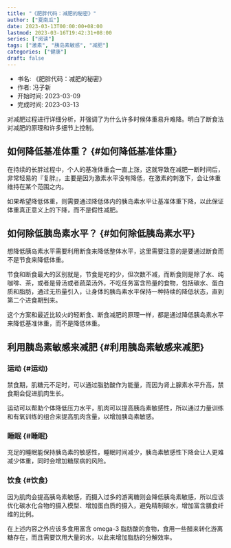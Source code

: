 ```yaml
---
title: "《肥胖代码：减肥的秘密》"
author: ["夏南瓜"]
date: 2023-03-13T00:00:00+08:00
lastmod: 2023-03-16T19:42:31+08:00
series: ["阅读"]
tags: ["激素", "胰岛素敏感", "减肥"]
categories: ["健康"]
draft: false
---
```


-   书名: 《肥胖代码：减肥的秘密》
-   作者: 冯子新
-   开始时间: 2023-03-09
-   完成时间: 2023-03-13

对减肥过程进行详细分析，并强调了为什么许多时候体重易升难降。明白了断食法对减肥的原理和许多细节上控制。


## 如何降低基准体重？ {#如何降低基准体重}

在持续的长胖过程中，个人的基准体重会一直上涨，这就导致在减肥一断时间后，非常轻易的『复胖』，主要是因为激素水平没有降低，在激素的刺激下，会让体重维持在某个范围之内。

如果希望降低体重，则需要通过降低体内的胰岛素水平让基准体重下降，以此保证体重真正意义上的下降，而不是假性减肥。


## 如何除低胰岛素水平？ {#如何除低胰岛素水平}

想降低胰岛素水平需要利用断食来降低整体水平，这里需要注意的是要通过断食而不是节食来降低体重。

节食和断食最大的区别就是，节食是吃的少，但次数不减，而断食则是除了水、纯咖啡、茶，或者是骨汤或者蔬菜汤外，不吃任务富含热量的食物，包括碳水、蛋白质和脂肪，通过无热量引入，让身体的胰岛素水平保持一种持续的降低状态，直到第二个进食期到来。

这个方案和最近比较火的轻断食、断食减肥的原理一样，都是通过降低胰岛素水平来降低基准体重，而不是降低体重。


## 利用胰岛素敏感来减肥 {#利用胰岛素敏感来减肥}


### 运动 {#运动}

禁食期，肌糖元不足时，可以通过脂肪酸作为能量，而因为肾上腺素水平升高，禁食期会促进肌肉生长。

运动可以帮助个体降低压力水平，肌肉可以提高胰岛素敏感性，所以通过力量训练和有氧训练的组合来提高肌肉含量，以增加胰岛素敏感。


### 睡眠 {#睡眠}

充足的睡眠能保持胰岛素的敏感性，睡眠时间减少，胰岛素敏感性下降会让人更难减少体重，同时会增加糖尿病的风险。


### 饮食 {#饮食}

因为肌肉会提高胰岛素敏感，而摄入过多的游离糖则会降低胰岛素敏感，所以应该优化碳水化合物的摄入模型、增加蛋白质的摄入，避免精制碳水，增加富含膳食纤维的比例。

在上述内容之外应该多食用富含 omega-3 脂肪酸的食物，食用一些醋来转化游离糖存在，而且需要饮用大量的水，以此来增加脂肪的分解效率。
